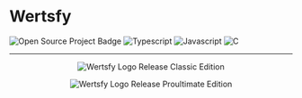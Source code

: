 # Wertsfy

![Open Source Project Badge](https://user-images.githubusercontent.com/59739253/221102346-5af3f295-c91c-4d8d-acce-043bc83a9cc7.png)
![Typescript](https://img.shields.io/badge/typescript-black.svg?style=for-the-badge&logo=typescript&logoColor=steelblue)
![Javascript](https://img.shields.io/badge/javascript-black.svg?style=for-the-badge&logo=javascript&logoColor=yellow)
![C](https://img.shields.io/badge/c_/_c++_lang-black.svg?style=for-the-badge&logo=c&logoColor=lightblue)

___

<div align="center"> 
  
  
  ![Wertsfy Logo Release Classic Edition](https://user-images.githubusercontent.com/59739253/222633049-8f6f87a6-f2b6-475f-9155-0744ffb7f519.png)
  
  ![Wertsfy Logo Release Proultimate Edition](https://user-images.githubusercontent.com/59739253/222633052-d04b09fb-1cab-4456-a732-a69ab37a0f9e.png)


</div>
